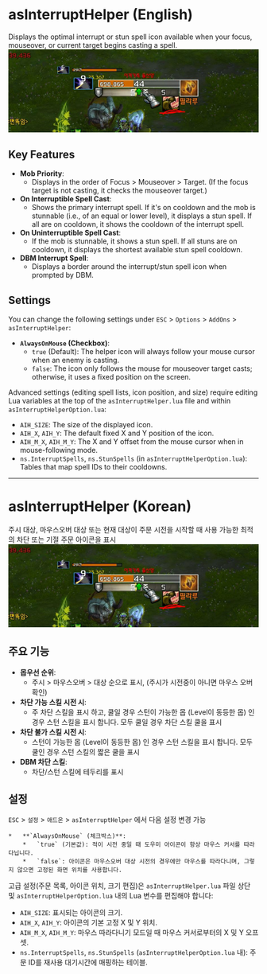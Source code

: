 # asInterruptHelper (English)

Displays the optimal interrupt or stun spell icon available when your focus, mouseover, or current target begins casting a spell.
![asInterruptHelper](https://github.com/aspilla/asMOD/blob/main/.Pictures/asInterruptHelper.jpg?raw=true)

## Key Features

*   **Mob Priority**:
    *   Displays in the order of Focus > Mouseover > Target. (If the focus target is not casting, it checks the mouseover target.)
*   **On Interruptible Spell Cast**:
    *   Shows the primary interrupt spell. If it's on cooldown and the mob is stunnable (i.e., of an equal or lower level), it displays a stun spell. If all are on cooldown, it shows the cooldown of the interrupt spell.
*   **On Uninterruptible Spell Cast**:
    *   If the mob is stunnable, it shows a stun spell. If all stuns are on cooldown, it displays the shortest available stun spell cooldown.
*   **DBM Interrupt Spell**:
    *   Displays a border around the interrupt/stun spell icon when prompted by DBM.

## Settings

You can change the following settings under `ESC` > `Options` > `AddOns` > `asInterruptHelper`:

*   **`AlwaysOnMouse` (Checkbox)**:
    *   `true` (Default): The helper icon will always follow your mouse cursor when an enemy is casting.
    *   `false`: The icon only follows the mouse for mouseover target casts; otherwise, it uses a fixed position on the screen.

Advanced settings (editing spell lists, icon position, and size) require editing Lua variables at the top of the `asInterruptHelper.lua` file and within `asInterruptHelperOption.lua`:
*   `AIH_SIZE`: The size of the displayed icon.
*   `AIH_X`, `AIH_Y`: The default fixed X and Y position of the icon.
*   `AIH_M_X`, `AIH_M_Y`: The X and Y offset from the mouse cursor when in mouse-following mode.
*   `ns.InterruptSpells`, `ns.StunSpells` (in `asInterruptHelperOption.lua`): Tables that map spell IDs to their cooldowns.

---

# asInterruptHelper (Korean)

주시 대상, 마우스오버 대상 또는 현재 대상이 주문 시전을 시작할 때 사용 가능한 최적의 차단 또는 기절 주문 아이콘을 표시
![asInterruptHelper](https://github.com/aspilla/asMOD/blob/main/.Pictures/asInterruptHelper.jpg?raw=true)   

## 주요 기능

*   **몹우선 순위**:
    * 주시 > 마우스오버 > 대상 순으로 표시, (주시가 시전중이 아니면 마우스 오버 확인)
*   **차단 가능 스킬 시전 시**:
    * 주 차단 스킬을 표시 하고, 쿨일 경우 스턴이 가능한 몹 (Level이 동등한 몹) 인 경우 스턴 스킬을 표시 합니다. 모두 쿨일 경우 차단 스킬 쿨을 표시
*   **차단 불가 스킬 시전 시**:
    * 스턴이 가능한 몹 (Level이 동등한 몹) 인 경우 스턴 스킬을 표시 합니다. 모두 쿨인 경우 스턴 스킬의 짧은 쿨을 표시
*   **DBM 차단 스킬**:
    * 차단/스턴 스킬에 테두리를 표시

## 설정

`ESC` > `설정` > `애드온` > `asInterruptHelper` 에서 다음 설정 변경 가능

    *   **`AlwaysOnMouse` (체크박스)**:
        *   `true` (기본값): 적이 시전 중일 때 도우미 아이콘이 항상 마우스 커서를 따라다닙니다.
        *   `false`: 아이콘은 마우스오버 대상 시전의 경우에만 마우스를 따라다니며, 그렇지 않으면 고정된 화면 위치를 사용합니다.

고급 설정(주문 목록, 아이콘 위치, 크기 편집)은 `asInterruptHelper.lua` 파일 상단 및 `asInterruptHelperOption.lua` 내의 Lua 변수를 편집해야 합니다:
*   `AIH_SIZE`: 표시되는 아이콘의 크기.
*   `AIH_X`, `AIH_Y`: 아이콘의 기본 고정 X 및 Y 위치.
*   `AIH_M_X`, `AIH_M_Y`: 마우스 따라다니기 모드일 때 마우스 커서로부터의 X 및 Y 오프셋.
*   `ns.InterruptSpells`, `ns.StunSpells` (`asInterruptHelperOption.lua` 내): 주문 ID를 재사용 대기시간에 매핑하는 테이블.